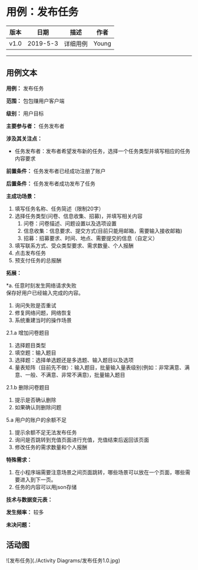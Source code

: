 # 用例：发布任务

| 版本 |   日期    | 描述 |  作者   |
| :--: | :-------: | :--: | :-----: |
| v1.0 | 2019-5-3 | 详细用例 | Young |

---
## 用例文本
**用例：** 发布任务

**范围：** 包包赚用户客户端

**级别：** 用户目标

**主要参与者：** 任务发布者

**涉及其关注点：**

- 任务发布者：发布者希望发布新的任务，选择一个任务类型并填写相应的任务内容要求

**前置条件：**
任务发布者已经成功注册了账户

**后置条件：**
任务发布者成功发布了任务

**主成功场景：**

1. 填写任务名称、任务简述（限制20字）
2. 选择任务类型(问卷、信息收集、招募)，并填写相关内容
   1. 问卷：问卷描述、问题设置以及选项设置
   2. 信息收集：信息要求、提交方式(目前只能用邮箱，需要输入接收邮箱)
   3. 招募：招募要求、时间、地点、需要提交的信息（自定义）
3. 填写联系方式、受众类型要求、需求数量、个人报酬
4. 点击发布任务
5. 预支付任务的总报酬

**拓展：**

*a. 任意时刻发生网络请求失败  
保存好用户已经输入完成的内容。
  1. 询问失败是否重试
  2. 修复网络问题，网络恢复
  3. 系统重建当时的操作场景

2.1.a 增加问卷题目
   1. 选择题目类型
   2. 填空题：输入题目
   3. 选择题：选择单选题还是多选题、输入题目以及选项
   4. 量表矩阵（目前先不做）：输入题目，批量输入量表级别(例如：非常满意、满意、一般、不满意、非常不满意)，批量输入题目

2.1.b 删除问卷题目
   1. 提示是否确认删除
   2. 如果确认则删除问题

5.a 用户的账户的余额不足
   1. 提示余额不足无法发布任务
   2. 询问是否跳转到充值页面进行充值，充值结束后返回该页面
   3. 修改任务的需求数量和个人报酬


**特殊需求：**

1. 在小程序端需要注意场景之间页面跳转，哪些场景可以放在一个页面，哪些需要进入到下一页。
2. 任务的内容可以用json存储

**技术与数据变元表：**

**发生频率：** 较多

**未决问题：**

## 活动图

![发布任务](./Activity Diagrams/发布任务1.0.jpg)
